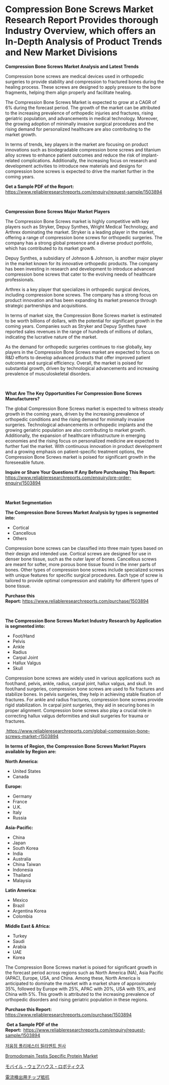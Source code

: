 <p><h1>Compression Bone Screws Market Research Report Provides thorough Industry Overview, which offers an In-Depth Analysis of Product Trends and New Market Divisions</h1></p><p><strong>Compression Bone Screws Market Analysis and Latest Trends</strong></p>
<p><p>Compression bone screws are medical devices used in orthopedic surgeries to provide stability and compression to fractured bones during the healing process. These screws are designed to apply pressure to the bone fragments, helping them align properly and facilitate healing.</p><p>The Compression Bone Screws Market is expected to grow at a CAGR of 6% during the forecast period. The growth of the market can be attributed to the increasing prevalence of orthopedic injuries and fractures, rising geriatric population, and advancements in medical technology. Moreover, the growing adoption of minimally invasive surgical procedures and the rising demand for personalized healthcare are also contributing to the market growth.</p><p>In terms of trends, key players in the market are focusing on product innovations such as biodegradable compression bone screws and titanium alloy screws to enhance patient outcomes and reduce the risk of implant-related complications. Additionally, the increasing focus on research and development activities to introduce new materials and designs for compression bone screws is expected to drive the market further in the coming years.</p></p>
<p><strong>Get a Sample PDF of the Report:&nbsp;</strong> <a href="https://www.reliableresearchreports.com/enquiry/request-sample/1503894">https://www.reliableresearchreports.com/enquiry/request-sample/1503894</a></p>
<p>&nbsp;</p>
<p><strong>Compression Bone Screws Major Market Players</strong></p>
<p><p>The Compression Bone Screws market is highly competitive with key players such as Stryker, Depuy Synthes, Wright Medical Technology, and Arthrex dominating the market. Stryker is a leading player in the market, offering a range of compression bone screws for orthopedic surgeries. The company has a strong global presence and a diverse product portfolio, which has contributed to its market growth.</p><p>Depuy Synthes, a subsidiary of Johnson & Johnson, is another major player in the market known for its innovative orthopedic products. The company has been investing in research and development to introduce advanced compression bone screws that cater to the evolving needs of healthcare professionals.</p><p>Arthrex is a key player that specializes in orthopedic surgical devices, including compression bone screws. The company has a strong focus on product innovation and has been expanding its market presence through strategic partnerships and acquisitions.</p><p>In terms of market size, the Compression Bone Screws market is estimated to be worth billions of dollars, with the potential for significant growth in the coming years. Companies such as Stryker and Depuy Synthes have reported sales revenues in the range of hundreds of millions of dollars, indicating the lucrative nature of the market.</p><p>As the demand for orthopedic surgeries continues to rise globally, key players in the Compression Bone Screws market are expected to focus on R&D efforts to develop advanced products that offer improved patient outcomes and surgical efficiency. Overall, the market is poised for substantial growth, driven by technological advancements and increasing prevalence of musculoskeletal disorders.</p></p>
<p>&nbsp;</p>
<p><strong>What Are The Key Opportunities For Compression Bone Screws Manufacturers?</strong></p>
<p><p>The global Compression Bone Screws market is expected to witness steady growth in the coming years, driven by the increasing prevalence of orthopedic conditions and the rising demand for minimally invasive surgeries. Technological advancements in orthopedic implants and the growing geriatric population are also contributing to market growth. Additionally, the expansion of healthcare infrastructure in emerging economies and the rising focus on personalized medicine are expected to further fuel the market. With continuous innovation in product development and a growing emphasis on patient-specific treatment options, the Compression Bone Screws market is poised for significant growth in the foreseeable future.</p></p>
<p><strong>Inquire or Share Your Questions If Any Before Purchasing This Report:</strong> <a href="https://www.reliableresearchreports.com/enquiry/pre-order-enquiry/1503894">https://www.reliableresearchreports.com/enquiry/pre-order-enquiry/1503894</a></p>
<p>&nbsp;</p>
<p><strong>Market Segmentation</strong></p>
<p><strong>The Compression Bone Screws Market Analysis by types is segmented into:</strong></p>
<p><ul><li>Cortical</li><li>Cancellous</li><li>Others</li></ul></p>
<p><p>Compression bone screws can be classified into three main types based on their design and intended use. Cortical screws are designed for use in denser bone tissue, such as the outer layer of bones. Cancellous screws are meant for softer, more porous bone tissue found in the inner parts of bones. Other types of compression bone screws include specialized screws with unique features for specific surgical procedures. Each type of screw is tailored to provide optimal compression and stability for different types of bone tissue.</p></p>
<p><strong>Purchase this Report:&nbsp;</strong><a href="https://www.reliableresearchreports.com/purchase/1503894">https://www.reliableresearchreports.com/purchase/1503894</a></p>
<p>&nbsp;</p>
<p><strong>The Compression Bone Screws Market Industry Research by Application is segmented into:</strong></p>
<p><ul><li>Foot/Hand</li><li>Pelvis</li><li>Ankle</li><li>Radius</li><li>Carpal Joint</li><li>Hallux Valgus</li><li>Skull</li></ul></p>
<p><p>Compression bone screws are widely used in various applications such as foot/hand, pelvis, ankle, radius, carpal joint, hallux valgus, and skull. In foot/hand surgeries, compression bone screws are used to fix fractures and stabilize bones. In pelvis surgeries, they help in achieving stable fixation of fractures. For ankle and radius fractures, compression bone screws provide rigid stabilization. In carpal joint surgeries, they aid in securing bones in proper alignment. Compression bone screws also play a crucial role in correcting hallux valgus deformities and skull surgeries for trauma or fractures.</p></p>
<p><a href="https://www.reliableresearchreports.com/global-compression-bone-screws-market-r1503894">&nbsp;https://www.reliableresearchreports.com/global-compression-bone-screws-market-r1503894</a></p>
<p><strong>In terms of Region, the Compression Bone Screws Market Players available by Region are:</strong></p>
<p>
    <p> <strong> North America: </strong>
        <ul>
            <li>United States</li>
            <li>Canada</li>
        </ul>
        </p> 
    <p> <strong> Europe: </strong>
        <ul>
            <li>Germany</li>
            <li>France</li>
            <li>U.K.</li>
            <li>Italy</li>
            <li>Russia</li>
        </ul>
        </p> 
    <p> <strong> Asia-Pacific: </strong>
        <ul>
            <li>China</li>
            <li>Japan</li>
            <li>South Korea</li>
            <li>India</li>
            <li>Australia</li>
            <li>China Taiwan</li>
            <li>Indonesia</li>
            <li>Thailand</li>
            <li>Malaysia</li>
        </ul>
        </p> 
    <p> <strong> Latin America: </strong>
        <ul>
            <li>Mexico</li>
            <li>Brazil</li>
            <li>Argentina Korea</li>
            <li>Colombia</li>
        </ul>
        </p> 
    <p> <strong> Middle East & Africa: </strong>
        <ul>
            <li>Turkey</li>
            <li>Saudi</li>
            <li>Arabia</li>
            <li>UAE</li>
            <li>Korea</li>
        </ul>
    </p>
    </p>
<p><p>The Compression Bone Screws market is poised for significant growth in the forecast period across regions such as North America (NA), Asia Pacific (APAC), Europe, USA, and China. Among these, North America is anticipated to dominate the market with a market share of approximately 35%, followed by Europe with 25%, APAC with 20%, USA with 15%, and China with 5%. This growth is attributed to the increasing prevalence of orthopedic disorders and rising geriatric population in these regions.</p></p>
<p><strong>Purchase this Report: </strong><a href="https://www.reliableresearchreports.com/purchase/1503894">https://www.reliableresearchreports.com/purchase/1503894</a></p>
<p>&nbsp;<strong>Get a Sample PDF of the Report:&nbsp;&nbsp;</strong><a href="https://www.reliableresearchreports.com/enquiry/request-sample/1503894">https://www.reliableresearchreports.com/enquiry/request-sample/1503894</a></p>
<p><strong></strong></p>
<p><p><a href="https://github.com/bossladyaries0/Market-Research-Report-List-1/blob/main/308656886661.md">저융점 폴리에스터 필라멘트 원사</a></p><p><a href="https://github.com/JameTravis/Market-Research-Report-List-5/blob/main/bromodomain-testis-specific-protein-market.md">Bromodomain Testis Specific Protein Market</a></p><p><a href="https://github.com/SimeonBode1/Market-Research-Report-List-1/blob/main/312784995015.md">モバイル・ウェアハウス・ロボティクス</a></p><p><a href="https://github.com/nxboeu02965442/Market-Research-Report-List-2/blob/main/660926595016.md">電流検出用チップ抵抗</a></p></p>